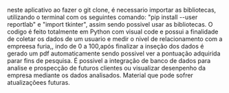 neste aplicativo ao fazer o git clone, é necessario importar as bibliotecas, utilizando o terminal com os seguintes comando:  "pip install --user reportlab" e "import tkinter", assim sendo possivel usar as bibliotecas.
O codigo é feito totalmente em Python  com visual code e possui a finalidade de coletar os dados de um usuario e medir o nivel de relacionamento com a empreesa furia,, indo de 0 a 100,após finalizar a inseção dos dados é gerado um pdf automaticamente sendo possivel ver a pontuação adquirida parar fins de pesquisa.
É possivel a integração de banco de dados para analise e prospecção de futuros clientes ou visualizar desenpenho da empresa mediante os dados analisados.
Material que pode sofrer atualizaçõees futuras.
